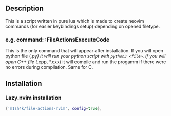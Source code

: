 ## Description

This is a script written in pure lua which is made to create neovim commands (for easier keybindings setup) depending on opened filetype.

### e.g. command: :FileActionsExecuteCode
This is the only command that will appear after installation. If you will open python file (*.py) it will run your python script with `python3 <file>`. If you will open C++ file (*.cpp, *.cxx) it will compile and run the progamm if there were no errors during compilation. Same for C.

## Installation

### Lazy.nvim installation
```lua
{'m1sh4k/file-actions-nvim', config=true},
```
